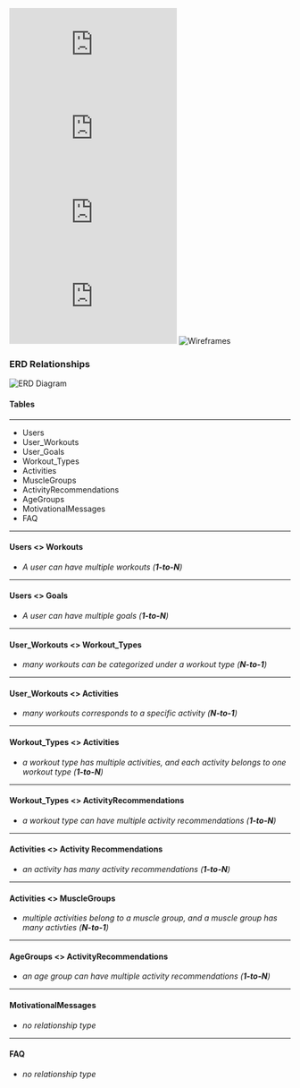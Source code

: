 
![User Stories](https://github.com/rlitoncs/ActiVi/blob/main/planning/1.%20user-stories/user-stories.md) ![ERD](https://github.com/rlitoncs/ActiVi/blob/main/planning/2.%20erd/erd.md) 
![Routes](https://github.com/rlitoncs/ActiVi/blob/main/planning/3.%20routes/routes.md) ![MVP/MVD](https://github.com/rlitoncs/ActiVi/blob/main/planning/4.%20mvp-mvd/mvp-mvd.md) ![Wireframes](#)
### ERD Relationships

![ERD Diagram](https://github.com/user-attachments/assets/053e4aa8-994d-405f-878a-19fc602835b2)

#### Tables
----
 * Users
 * User_Workouts
 * User_Goals
 * Workout_Types
 * Activities
 * MuscleGroups
 * ActivityRecommendations
 * AgeGroups
 * MotivationalMessages
 * FAQ

----
#### Users <> Workouts
 * *A user can have multiple workouts (**1-to-N**)*
----

#### Users <> Goals
 * *A user can have multiple goals (**1-to-N**)*
----

#### User_Workouts <> Workout_Types
 * *many workouts can be categorized under a workout type (**N-to-1**)*
----

####  User_Workouts <> Activities
 * *many workouts corresponds to a specific activity (**N-to-1**)*
----

####  Workout_Types <> Activities
  * *a workout type has multiple activities, and each activity belongs to one workout type (**1-to-N**)*
----

#### Workout_Types <> ActivityRecommendations
  * *a workout type can have multiple activity recommendations (**1-to-N**)*
----

#### Activities <> Activity Recommendations
  * *an activity has many activity recommendations (**1-to-N**)*
----

####  Activities <> MuscleGroups
  * *multiple activities belong to a muscle group, and a muscle group has many activties (**N-to-1**)*
----

#### AgeGroups <> ActivityRecommendations
  * *an age group can have multiple activity recommendations (**1-to-N**)*
----

#### MotivationalMessages
  * *no relationship type*
----

#### FAQ
  * *no relationship type*
